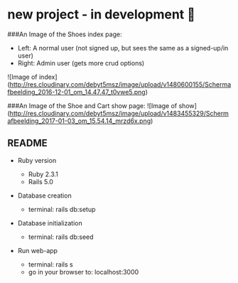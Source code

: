 # new project - in development :metal:

###An Image of the Shoes index page:

- Left: A normal user (not signed up, but sees the same as a signed-up/in user)
- Right: Admin user (gets more crud options)

![Image of index]
(http://res.cloudinary.com/debyt5msz/image/upload/v1480600155/Schermafbeelding_2016-12-01_om_14.47.47_t0vwe5.png)


###An Image of the Shoe and Cart show page:
![Image of show]
(http://res.cloudinary.com/debyt5msz/image/upload/v1483455329/Schermafbeelding_2017-01-03_om_15.54.14_mrzd6x.png)


## README

- Ruby version
  - Ruby 2.3.1
  - Rails 5.0

- Database creation
  - terminal: rails db:setup

- Database initialization
  - terminal: rails db:seed

- Run web-app
  - terminal: rails s
  - go in your browser to: localhost:3000

